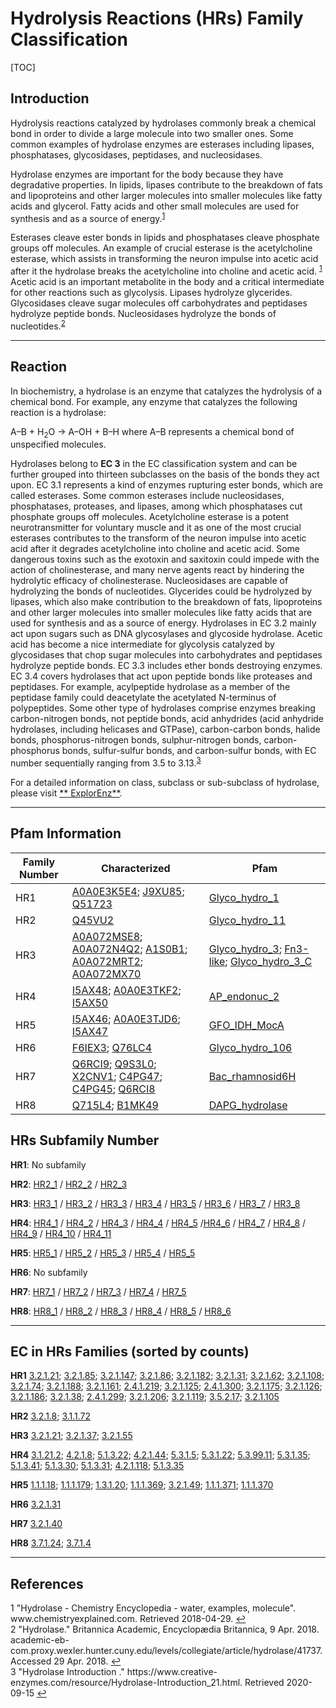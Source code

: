 # Hydrolysis Reactions (HRs) Family Classification

[TOC]

## Introduction

Hydrolysis reactions catalyzed by hydrolases commonly break a chemical bond in order to divide a large molecule into two
smaller ones. Some common examples of hydrolase enzymes are esterases including lipases, phosphatases, glycosidases,
peptidases, and nucleosidases.

Hydrolase enzymes are important for the body because they have degradative properties. In lipids, lipases contribute to
the breakdown of fats and lipoproteins and other larger molecules into smaller molecules like fatty acids and glycerol.
Fatty acids and other small molecules are used for synthesis and as a source of
energy.<sup class="md-footnote"><a href="#dfref-footnote-1" name="ref-footnote-1">1</a></sup>

Esterases cleave ester bonds in lipids and phosphatases cleave phosphate groups off molecules. An example of crucial
esterase is the acetylcholine esterase, which assists in transforming the neuron impulse into acetic acid after it the
hydrolase breaks the acetylcholine into choline and acetic
acid. <sup class="md-footnote"><a href="#dfref-footnote-1" name="ref-footnote-1">1</a></sup> Acetic acid is an important
metabolite in the body and a critical intermediate for other reactions such as glycolysis. Lipases hydrolyze glycerides.
Glycosidases cleave sugar molecules off carbohydrates and peptidases hydrolyze peptide bonds. Nucleosidases hydrolyze
the bonds of nucleotides.<sup class="md-footnote"><a href="#dfref-footnote-2" name="ref-footnote-2">2</a></sup>

---

## Reaction

In biochemistry, a hydrolase is an enzyme that catalyzes the hydrolysis of a chemical bond. For example, any enzyme that
catalyzes the following reaction is a hydrolase:

A–B + H<sub>2</sub>O → A–OH + B–H where A–B represents a chemical bond of unspecified molecules.

Hydrolases belong to **EC 3** in the EC classification system and can be further grouped into thirteen subclasses on the
basis of the bonds they act upon. EC 3.1 represents a kind of enzymes rupturing ester bonds, which are called esterases.
Some common esterases include nucleosidases, phosphatases, proteases, and lipases, among which phosphatases cut
phosphate groups off molecules. Acetylcholine esterase is a potent neurotransmitter for voluntary muscle and it as one
of the most crucial esterases contributes to the transform of the neuron impulse into acetic acid after it degrades
acetylcholine into choline and acetic acid. Some dangerous toxins such as the exotoxin and saxitoxin could impede with
the action of cholinesterase, and many nerve agents react by hindering the hydrolytic efficacy of cholinesterase.
Nucleosidases are capable of hydrolyzing the bonds of nucleotides. Glycerides could be hydrolyzed by lipases, which also
make contribution to the breakdown of fats, lipoproteins and other larger molecules into smaller molecules like fatty
acids that are used for synthesis and as a source of energy. Hydrolases in EC 3.2 mainly act upon sugars such as DNA
glycosylases and glycoside hydrolase. Acetic acid has become a nice intermediate for glycolysis catalyzed by
glycosidases that chop sugar molecules into carbohydrates and peptidases hydrolyze peptide bonds. EC 3.3 includes ether
bonds destroying enzymes. EC 3.4 covers hydrolases that act upon peptide bonds like proteases and peptidases. For
example, acylpeptide hydrolase as a member of the peptidase family could deacetylate the acetylated N-terminus of
polypeptides. Some other type of hydrolases comprise enzymes breaking carbon-nitrogen bonds, not peptide bonds, acid
anhydrides (acid anhydride hydrolases, including helicases and GTPase), carbon-carbon bonds, halide bonds,
phosphorus-nitrogen bonds, sulphur-nitrogen bonds, carbon-phosphorus bonds, sulfur-sulfur bonds, and carbon-sulfur
bonds, with EC number sequentially ranging from 3.5 to
3.13.<sup class="md-footnote"><a href="#dfref-footnote-3" name="ref-footnote-3">3</a></sup>

For a detailed information on class, subclass or sub-subclass of hydrolase, please visit [**
ExplorEnz**](https://www.enzyme-database.org/class.php).

---

## Pfam Information

| Family Number | Characterized                                                | Pfam                                                         |
| ------------- | ------------------------------------------------------------ | ------------------------------------------------------------ |
| HR1           | [A0A0E3K5E4](https://www.uniprot.org/uniprot/A0A0E3K5E4); [J9XU85](https://www.uniprot.org/uniprot/J9XU85); [Q51723](https://www.uniprot.org/uniprot/Q51723) | [Glyco_hydro_1](https://pfam.xfam.org/family/Glyco_hydro_1)  |
| HR2           | [Q45VU2](https://www.uniprot.org/uniprot/Q45VU2)             | [Glyco_hydro_11](https://pfam.xfam.org/family/Glyco_hydro_11) |
| HR3           | [A0A072MSE8](https://www.uniprot.org/uniprot/A0A072MSE8); [A0A072N4Q2](https://www.uniprot.org/uniprot/A0A072N4Q2); [A1S0B1](https://www.uniprot.org/uniprot/A1S0B1); [A0A072MRT2](https://www.uniprot.org/uniprot/A0A072MRT2); [A0A072MX70](https://www.uniprot.org/uniprot/A0A072MX70) | [Glyco_hydro_3](https://pfam.xfam.org/family/Glyco_hydro_3); [Fn3-like](https://pfam.xfam.org/family/Fn3-like); [Glyco_hydro_3_C](https://pfam.xfam.org/family/Glyco_hydro_3_C) |
| HR4           | [I5AX48](https://www.uniprot.org/uniprot/I5AX48); [A0A0E3TKF2](https://www.uniprot.org/uniprot/A0A0E3TKF2); [I5AX50](https://www.uniprot.org/uniprot/I5AX50) | [AP_endonuc_2](https://pfam.xfam.org/family/AP_endonuc_2)    |
| HR5           | [I5AX46](https://www.uniprot.org/uniprot/I5AX46); [A0A0E3TJD6](https://www.uniprot.org/uniprot/A0A0E3TJD6); [I5AX47](https://www.uniprot.org/uniprot/I5AX47) | [GFO_IDH_MocA](https://pfam.xfam.org/family/GFO_IDH_MocA)    |
| HR6           | [F6IEX3](https://www.uniprot.org/uniprot/F6IEX3); [Q76LC4](https://www.uniprot.org/uniprot/Q76LC4) | [Glyco_hydro_106](https://pfam.xfam.org/family/Glyco_hydro_106) |
| HR7           | [Q6RCI9](https://www.uniprot.org/uniprot/Q6RCI9); [Q9S3L0](https://www.uniprot.org/uniprot/Q9S3L0); [X2CNV1](https://www.uniprot.org/uniprot/X2CNV1); [C4PG47](https://www.uniprot.org/uniprot/C4PG47); [C4PG45](https://www.uniprot.org/uniprot/C4PG45); [Q6RCI8](https://www.uniprot.org/uniprot/Q6RCI8) | [Bac_rhamnosid6H](https://pfam.xfam.org/family/Bac_rhamnosid6H) |
| HR8           | [Q715L4](https://www.uniprot.org/uniprot/Q715L4); [B1MK49](https://www.uniprot.org/uniprot/B1MK49) | [DAPG_hydrolase](https://pfam.xfam.org/family/DAPG_hydrolase) |

## HRs Subfamily Number

**HR1**: No subfamily

**HR2**: [HR2_1](../subfamily/HR2_1) / [HR2_2](../subfamily/HR2_2) / [HR2_3](../subfamily/HR2_3)

**HR3**: [HR3_1](../subfamily/HR3_1) / [HR3_2](../subfamily/HR3_2) / [HR3_3](../subfamily/HR3_3) / [HR3_4](../subfamily/HR3_4) / [HR3_5](../subfamily/HR3_5) / [HR3_6](../subfamily/HR3_6) / [HR3_7](../subfamily/HR3_7) / [HR3_8](../subfamily/HR3_8)

**HR4**: [HR4_1](../subfamily/HR4_1) / [HR4_2](../subfamily/HR4_2) / [HR4_3](../subfamily/HR4_3) / [HR4_4](../subfamily/HR4_4) / [HR4_5](../subfamily/HR4_5) /[HR4_6](../subfamily/HR4_6) / [HR4_7](../subfamily/HR4_7) / [HR4_8](../subfamily/HR4_8) / [HR4_9](../subfamily/HR4_9) / [HR4_10](../subfamily/HR4_10) / [HR4_11](../subfamily/HR4_11)

**HR5**: [HR5_1](../subfamily/HR5_1) / [HR5_2](../subfamily/HR5_2) / [HR5_3](../subfamily/HR5_3) / [HR5_4](../subfamily/HR5_4) / [HR5_5](../subfamily/HR5_5)

**HR6**: No subfamily

**HR7**: [HR7_1](../subfamily/HR7_1) / [HR7_2](../subfamily/HR7_2) / [HR7_3](../subfamily/HR7_3) / [HR7_4](../subfamily/HR7_4) / [HR7_5](../subfamily/HR7_5)

**HR8**: [HR8_1](../subfamily/HR8_1) / [HR8_2](../subfamily/HR8_2) / [HR8_3](../subfamily/HR8_3) / [HR8_4](../subfamily/HR8_4) / [HR8_5](../subfamily/HR8_5) / [HR8_6](../subfamily/HR8_6)

---

## EC in HRs Families (sorted by counts)

**HR1**
[3.2.1.21](https://www.brenda-enzymes.org/enzyme.php?ecno=3.2.1.21); [3.2.1.85](https://www.brenda-enzymes.org/enzyme.php?ecno=3.2.1.85); [3.2.1.147](https://www.brenda-enzymes.org/enzyme.php?ecno=3.2.1.147); [3.2.1.86](https://www.brenda-enzymes.org/enzyme.php?ecno=3.2.1.86); [3.2.1.182](https://www.brenda-enzymes.org/enzyme.php?ecno=3.2.1.182); [3.2.1.31](https://www.brenda-enzymes.org/enzyme.php?ecno=3.2.1.31); [3.2.1.62](https://www.brenda-enzymes.org/enzyme.php?ecno=3.2.1.62); [3.2.1.108](https://www.brenda-enzymes.org/enzyme.php?ecno=3.2.1.108); [3.2.1.74](https://www.brenda-enzymes.org/enzyme.php?ecno=3.2.1.74); [3.2.1.188](https://www.brenda-enzymes.org/enzyme.php?ecno=3.2.1.188); [3.2.1.161](https://www.brenda-enzymes.org/enzyme.php?ecno=3.2.1.161); [2.4.1.219](https://www.brenda-enzymes.org/enzyme.php?ecno=2.4.1.219); [3.2.1.125](https://www.brenda-enzymes.org/enzyme.php?ecno=3.2.1.125); [2.4.1.300](https://www.brenda-enzymes.org/enzyme.php?ecno=2.4.1.300); [3.2.1.175](https://www.brenda-enzymes.org/enzyme.php?ecno=3.2.1.175); [3.2.1.126](https://www.brenda-enzymes.org/enzyme.php?ecno=3.2.1.126); [3.2.1.186](https://www.brenda-enzymes.org/enzyme.php?ecno=3.2.1.186); [3.2.1.38](https://www.brenda-enzymes.org/enzyme.php?ecno=3.2.1.38); [2.4.1.299](https://www.brenda-enzymes.org/enzyme.php?ecno=2.4.1.299); [3.2.1.206](https://www.brenda-enzymes.org/enzyme.php?ecno=3.2.1.206); [3.2.1.119](https://www.brenda-enzymes.org/enzyme.php?ecno=3.2.1.119); [3.5.2.17](https://www.brenda-enzymes.org/enzyme.php?ecno=3.5.2.17); [3.2.1.105](https://www.brenda-enzymes.org/enzyme.php?ecno=3.2.1.105)

**HR2**
[3.2.1.8](https://www.brenda-enzymes.org/enzyme.php?ecno=3.2.1.8); [3.1.1.72](https://www.brenda-enzymes.org/enzyme.php?ecno=3.1.1.72)

**HR3**
[3.2.1.21](https://www.brenda-enzymes.org/enzyme.php?ecno=3.2.1.21); [3.2.1.37](https://www.brenda-enzymes.org/enzyme.php?ecno=3.2.1.37); [3.2.1.55](https://www.brenda-enzymes.org/enzyme.php?ecno=3.2.1.55)

**HR4**
[3.1.21.2](https://www.brenda-enzymes.org/enzyme.php?ecno=3.1.21.2); [4.2.1.8](https://www.brenda-enzymes.org/enzyme.php?ecno=4.2.1.8); [5.1.3.22](https://www.brenda-enzymes.org/enzyme.php?ecno=5.1.3.22); [4.2.1.44](https://www.brenda-enzymes.org/enzyme.php?ecno=4.2.1.44); [5.3.1.5](https://www.brenda-enzymes.org/enzyme.php?ecno=5.3.1.5); [5.3.1.22](https://www.brenda-enzymes.org/enzyme.php?ecno=5.3.1.22); [5.3.99.11](https://www.brenda-enzymes.org/enzyme.php?ecno=5.3.99.11); [5.3.1.35](https://www.brenda-enzymes.org/enzyme.php?ecno=5.3.1.35); [5.1.3.41](https://www.brenda-enzymes.org/enzyme.php?ecno=5.1.3.41); [5.1.3.30](https://www.brenda-enzymes.org/enzyme.php?ecno=5.1.3.30); [5.1.3.31](https://www.brenda-enzymes.org/enzyme.php?ecno=5.1.3.31); [4.2.1.118](https://www.brenda-enzymes.org/enzyme.php?ecno=4.2.1.118); [5.1.3.35](https://www.brenda-enzymes.org/enzyme.php?ecno=5.1.3.35)

**HR5**
[1.1.1.18](https://www.brenda-enzymes.org/enzyme.php?ecno=1.1.1.18); [1.1.1.179](https://www.brenda-enzymes.org/enzyme.php?ecno=1.1.1.179); [1.3.1.20](https://www.brenda-enzymes.org/enzyme.php?ecno=1.3.1.20); [1.1.1.369](https://www.brenda-enzymes.org/enzyme.php?ecno=1.1.1.369); [3.2.1.49](https://www.brenda-enzymes.org/enzyme.php?ecno=3.2.1.49); [1.1.1.371](https://www.brenda-enzymes.org/enzyme.php?ecno=1.1.1.371); [1.1.1.370](https://www.brenda-enzymes.org/enzyme.php?ecno=1.1.1.370)

**HR6**
[3.2.1.31](https://www.brenda-enzymes.org/enzyme.php?ecno=3.2.1.31)

**HR7**
[3.2.1.40](https://www.brenda-enzymes.org/enzyme.php?ecno=3.2.1.40)

**HR8**
[3.7.1.24](https://www.brenda-enzymes.org/enzyme.php?ecno=3.7.1.24); [3.7.1.4](https://www.brenda-enzymes.org/enzyme.php?ecno=3.7.1.4)

---

## References

<div class="footnote-line"><span class="md-fn-count">1</span> <span>"Hydrolase - Chemistry Encyclopedia - water, examples, molecule". www.chemistryexplained.com. Retrieved 2018-04-29.</span> <a name="dfref-footnote-1" href="#ref-footnote-1" title="back to document" class="reversefootnote">↩</a></div>
<div class="footnote-line"><span class="md-fn-count">2</span> <span> "Hydrolase." Britannica Academic, Encyclopædia Britannica, 9 Apr. 2018. academic-eb-com.proxy.wexler.hunter.cuny.edu/levels/collegiate/article/hydrolase/41737. Accessed 29 Apr. 2018.</span> <a name="dfref-footnote-2" href="#ref-footnote-2" title="back to document" class="reversefootnote">↩</a></div>
<div class="footnote-line"><span class="md-fn-count">3</span> <span> "Hydrolase Introduction
." https://www.creative-enzymes.com/resource/Hydrolase-Introduction_21.html. Retrieved 2020-09-15</span> <a name="dfref-footnote-3" href="#ref-footnote-3" title="back to document" class="reversefootnote">↩</a></div>



